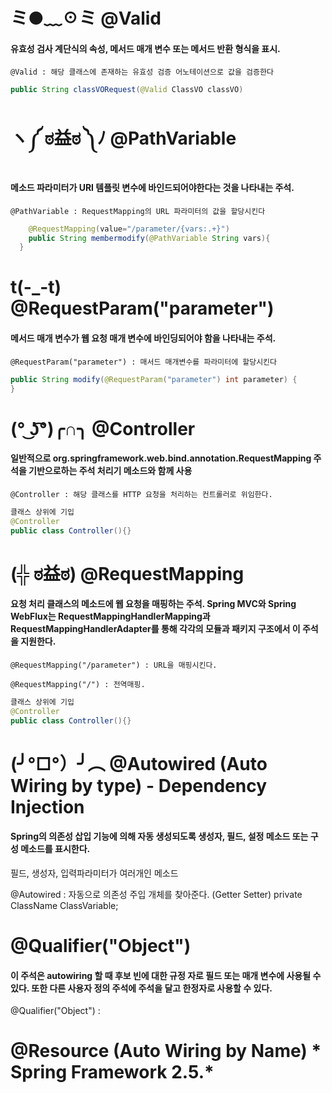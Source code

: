 # ミ●﹏☉ミ @Valid #

#### 유효성 검사 계단식의 속성, 메서드 매개 변수 또는 메서드 반환 형식을 표시.

```@Valid : 해당 클래스에 존재하는 유효성 검증 어노테이션으로 값을 검증한다```

```java
public String classVORequest(@Valid ClassVO classVO)
```

# ヽ༼ ಠ益ಠ ༽ﾉ @PathVariable #

#### 메소드 파라미터가 URI 템플릿 변수에 바인드되어야한다는 것을 나타내는 주석.

```@PathVariable : RequestMapping의 URL 파라미터의 값을 할당시킨다```

```java
	@RequestMapping(value="/parameter/{vars:.+}")
	public String membermodify(@PathVariable String vars){
  }
```

# t(-_-t) @RequestParam("parameter") #

#### 메서드 매개 변수가 웹 요청 매개 변수에 바인딩되어야 함을 나타내는 주석.

```@RequestParam("parameter") : 매서드 매개변수를 파라미터에 할당시킨다```

```java
public String modify(@RequestParam("parameter") int parameter) {
}
```

# (° ͜ʖ͡°)╭∩╮ @Controller #

#### 일반적으로 org.springframework.web.bind.annotation.RequestMapping 주석을 기반으로하는 주석 처리기 메소드와 함께 사용

```@Controller : 해당 클래스를 HTTP 요청을 처리하는 컨트롤러로 위임한다.```

```java
클래스 상위에 기입
@Controller
public class Controller(){}
```


# (╬ ಠ益ಠ) @RequestMapping #

#### 요청 처리 클래스의 메소드에 웹 요청을 매핑하는 주석. Spring MVC와 Spring WebFlux는 RequestMappingHandlerMapping과 RequestMappingHandlerAdapter를 통해 각각의 모듈과 패키지 구조에서 이 주석을 지원한다. 

```@RequestMapping("/parameter") : URL을 매핑시킨다.```

```@RequestMapping("/") : 전역매핑.```

```java
클래스 상위에 기입
@Controller
public class Controller(){}
```


# (╯°□°）╯︵ @Autowired (Auto Wiring by type) - Dependency Injection #

#### Spring의 의존성 삽입 기능에 의해 자동 생성되도록 생성자, 필드, 설정 메소드 또는 구성 메소드를 표시한다.

필드, 생성자, 입력파라미터가 여러개인 메소드

@Autowired : 자동으로 의존성 주입 개체를 찾아준다. (Getter Setter)
private ClassName ClassVariable;



# @Qualifier("Object") #

#### 이 주석은 autowiring 할 때 후보 빈에 대한 규정 자로 필드 또는 매개 변수에 사용될 수 있다. 또한 다른 사용자 정의 주석에 주석을 달고 한정자로 사용할 수 있다.

@Qualifier("Object") : 

# @Resource (Auto Wiring by Name) * Spring Framework 2.5.*  #
